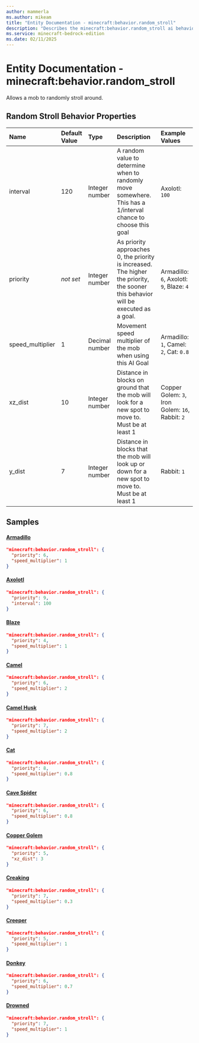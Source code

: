 ```yaml
---
author: mammerla
ms.author: mikeam
title: "Entity Documentation - minecraft:behavior.random_stroll"
description: "Describes the minecraft:behavior.random_stroll ai behavior component"
ms.service: minecraft-bedrock-edition
ms.date: 02/11/2025 
---
```


# Entity Documentation - minecraft:behavior.random_stroll

Allows a mob to randomly stroll around.


## Random Stroll Behavior Properties

|Name       |Default Value |Type |Description |Example Values |
|:----------|:-------------|:----|:-----------|:------------- |
| interval | 120 | Integer number | A random value to determine when to randomly move somewhere. This has a 1/interval chance to choose this goal | Axolotl: `100` | 
| priority | *not set* | Integer number | As priority approaches 0, the priority is increased. The higher the priority, the sooner this behavior will be executed as a goal. | Armadillo: `6`, Axolotl: `9`, Blaze: `4` | 
| speed_multiplier | 1 | Decimal number | Movement speed multiplier of the mob when using this AI Goal | Armadillo: `1`, Camel: `2`, Cat: `0.8` | 
| xz_dist | 10 | Integer number | Distance in blocks on ground that the mob will look for a new spot to move to. Must be at least 1 | Copper Golem: `3`, Iron Golem: `16`, Rabbit: `2` | 
| y_dist | 7 | Integer number | Distance in blocks that the mob will look up or down for a new spot to move to. Must be at least 1 | Rabbit: `1` | 

## Samples

#### [Armadillo](https://github.com/Mojang/bedrock-samples/tree/preview/behavior_pack/entities/armadillo.json)


```json
"minecraft:behavior.random_stroll": {
  "priority": 6,
  "speed_multiplier": 1
}
```

#### [Axolotl](https://github.com/Mojang/bedrock-samples/tree/preview/behavior_pack/entities/axolotl.json)


```json
"minecraft:behavior.random_stroll": {
  "priority": 9,
  "interval": 100
}
```

#### [Blaze](https://github.com/Mojang/bedrock-samples/tree/preview/behavior_pack/entities/blaze.json)


```json
"minecraft:behavior.random_stroll": {
  "priority": 4,
  "speed_multiplier": 1
}
```

#### [Camel](https://github.com/Mojang/bedrock-samples/tree/preview/behavior_pack/entities/camel.json)


```json
"minecraft:behavior.random_stroll": {
  "priority": 6,
  "speed_multiplier": 2
}
```

#### [Camel Husk](https://github.com/Mojang/bedrock-samples/tree/preview/behavior_pack/entities/camel_husk.json)


```json
"minecraft:behavior.random_stroll": {
  "priority": 7,
  "speed_multiplier": 2
}
```

#### [Cat](https://github.com/Mojang/bedrock-samples/tree/preview/behavior_pack/entities/cat.json)


```json
"minecraft:behavior.random_stroll": {
  "priority": 8,
  "speed_multiplier": 0.8
}
```

#### [Cave Spider](https://github.com/Mojang/bedrock-samples/tree/preview/behavior_pack/entities/cave_spider.json)


```json
"minecraft:behavior.random_stroll": {
  "priority": 6,
  "speed_multiplier": 0.8
}
```

#### [Copper Golem](https://github.com/Mojang/bedrock-samples/tree/preview/behavior_pack/entities/copper_golem.json)


```json
"minecraft:behavior.random_stroll": {
  "priority": 5,
  "xz_dist": 3
}
```

#### [Creaking](https://github.com/Mojang/bedrock-samples/tree/preview/behavior_pack/entities/creaking.json)


```json
"minecraft:behavior.random_stroll": {
  "priority": 7,
  "speed_multiplier": 0.3
}
```

#### [Creeper](https://github.com/Mojang/bedrock-samples/tree/preview/behavior_pack/entities/creeper.json)


```json
"minecraft:behavior.random_stroll": {
  "priority": 5,
  "speed_multiplier": 1
}
```

#### [Donkey](https://github.com/Mojang/bedrock-samples/tree/preview/behavior_pack/entities/donkey.json)


```json
"minecraft:behavior.random_stroll": {
  "priority": 6,
  "speed_multiplier": 0.7
}
```

#### [Drowned](https://github.com/Mojang/bedrock-samples/tree/preview/behavior_pack/entities/drowned.json)


```json
"minecraft:behavior.random_stroll": {
  "priority": 7,
  "speed_multiplier": 1
}
```
